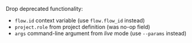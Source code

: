 Drop deprecated functionality:
* `flow.id` context variable (use `flow.flow_id` instead)
* `project.role` from project definition (was no-op field)
* `args` command-line argument from *live* mode (use `--params` instead)
